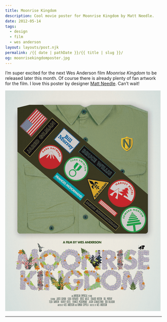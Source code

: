 ```yaml
---
title: Moonrise Kingdom
description: Cool movie poster for Moonrise Kingdom by Matt Needle.
date: 2012-05-14
tags: 
  - design
  - film
  - wes anderson
layout: layouts/post.njk
permalink: /{{ date | pathDate }}/{{ title | slug }}/
og: moonrisekingdomposter.jpg
---
```


I’m super excited for the next Wes Anderson film _Moonrise Kingdom_ to be released later this month. Of course there is already plenty of fan artwork for the film. I love this poster by designer [Matt Needle](http://needledesign.bigcartel.com/product/moonrise-kingdom). Can’t wait!

![movie poster for Moonrise Kingdom with cast names drawn as scout merit badges on a sash](/img/moonrisekingdomposter.png)

---
